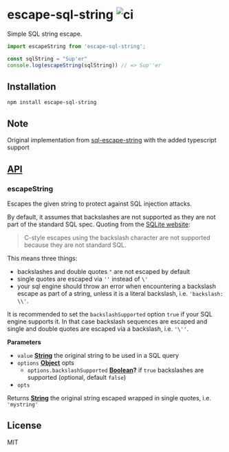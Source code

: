 # escape-sql-string ![ci](https://github.com/jackall3n/escape-sql-string/actions/workflows/ci.yaml/badge.svg)

Simple SQL string escape.

```typescript
import escapeString from 'escape-sql-string';

const sqlString = "Sup'er"
console.log(escapeString(sqlString)) // => Sup''er
```

## Installation

    npm install escape-sql-string

## Note

Original implementation from [sql-escape-string](https://thlorenz.github.io/sql-escape-string) with the added typescript support

## [API](https://github.com/jackall3n/escape-sql-string)

<!-- Generated by documentation.js. Update this documentation by updating the source code. -->

### escapeString

Escapes the given string to protect against SQL injection attacks.

By default, it assumes that backslashes are not supported as they are not part of the standard SQL spec.
Quoting from the [SQLite website](https://sqlite.org/lang_expr.html):

> C-style escapes using the backslash character are not supported because they are not standard SQL.

This means three things:

-   backslashes and double quotes `"` are not escaped by default
-   single quotes are escaped via `''` instead of `\'`
-   your sql engine should throw an error when encountering a backslash escape
    as part of a string, unless it is a literal backslash, i.e. `'backslash: \\'`.

It is recommended to set the `backslashSupported` option `true` if your SQL
engine supports it. In that case backslash sequences are escaped and single
and double quotes are escaped via a backslash, i.e. `'\''`.

**Parameters**

-   `value` **[String](https://developer.mozilla.org/en-US/docs/Web/JavaScript/Reference/Global_Objects/String)** the original string to be used in a SQL query
-   `options` **[Object](https://developer.mozilla.org/en-US/docs/Web/JavaScript/Reference/Global_Objects/Object)** opts
    -   `options.backslashSupported` **[Boolean](https://developer.mozilla.org/en-US/docs/Web/JavaScript/Reference/Global_Objects/Boolean)?** if `true` backslashes are supported (optional, default `false`)
-   `opts`  

Returns **[String](https://developer.mozilla.org/en-US/docs/Web/JavaScript/Reference/Global_Objects/String)** the original string escaped wrapped in single quotes, i.e. `'mystring'`

## License

MIT
